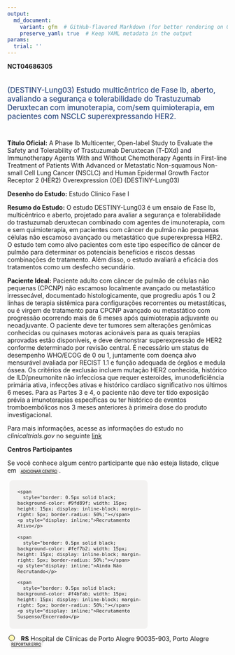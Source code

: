 ```yaml
---
output: 
  md_document:
    variant: gfm  # GitHub-flavored Markdown (for better rendering on GitHub)
    preserve_yaml: true  # Keep YAML metadata in the output
params:
  trial: ''
---
```


<script async src="https://scripts.simpleanalyticscdn.com/latest.js"></script>

**NCT04686305**

<div style="padding: 5px 5px 5px 0px; font-size: 1.20em; font-weight: 500; color: #2E4A7F; text-align: left; margin-bottom: 20px">

(DESTINY-Lung03) Estudo multicêntrico de Fase Ib, aberto, avaliando a
segurança e tolerabilidade do Trastuzumab Deruxtecan com imunoterapia,
com/sem quimioterapia, em pacientes com NSCLC superexpressando HER2.

</div>

**Título Oficial:** A Phase Ib Multicenter, Open-label Study to Evaluate
the Safety and Tolerability of Trastuzumab Deruxtecan (T-DXd) and
Immunotherapy Agents With and Without Chemotherapy Agents in First-line
Treatment of Patients With Advanced or Metastatic Non-squamous Non-small
Cell Lung Cancer (NSCLC) and Human Epidermal Growth Factor Receptor 2
(HER2) Overexpression (OE) (DESTINY-Lung03)

**Desenho do Estudo:** Estudo Clinico Fase I

**Resumo do Estudo:** O estudo DESTINY-Lung03 é um ensaio de Fase Ib,
multicêntrico e aberto, projetado para avaliar a segurança e
tolerabilidade do trastuzumab deruxtecan combinado com agentes de
imunoterapia, com e sem quimioterapia, em pacientes com câncer de pulmão
não pequenas células não escamoso avançado ou metastático que
superexpressa HER2. O estudo tem como alvo pacientes com este tipo
específico de câncer de pulmão para determinar os potenciais benefícios
e riscos dessas combinações de tratamento. Além disso, o estudo avaliará
a eficácia dos tratamentos como um desfecho secundário.

**Paciente Ideal:** Paciente adulto com câncer de pulmão de células não
pequenas (CPCNP) não escamoso localmente avançado ou metastático
irressecável, documentado histologicamente, que progrediu após 1 ou 2
linhas de terapia sistêmica para configurações recorrentes ou
metastáticas, ou é virgem de tratamento para CPCNP avançado ou
metastático com progressão ocorrendo mais de 6 meses após quimioterapia
adjuvante ou neoadjuvante. O paciente deve ter tumores sem alterações
genômicas conhecidas ou quinases motoras acionáveis para as quais
terapias aprovadas estão disponíveis, e deve demonstrar superexpressão
de HER2 conforme determinado por revisão central. É necessário um status
de desempenho WHO/ECOG de 0 ou 1, juntamente com doença alvo mensurável
avaliada por RECIST 1.1 e função adequada de órgãos e medula óssea. Os
critérios de exclusão incluem mutação HER2 conhecida, histórico de
ILD/pneumonite não infecciosa que requer esteroides, imunodeficiência
primária ativa, infecções ativas e histórico cardíaco significativo nos
últimos 6 meses. Para as Partes 3 e 4, o paciente não deve ter tido
exposição prévia a imunoterapias específicas ou ter histórico de eventos
tromboembólicos nos 3 meses anteriores à primeira dose do produto
investigacional.

Para mais informações, acesse as informações do estudo no
*clinicaltrials.gov* no seguinte
[link](https://clinicaltrials.gov/ct2/show/NCT04686305)

**Centros Participantes**

Se você conhece algum centro participante que não esteja listado, clique
em
<span style="color: #2E4A7F; margin-left: 2px; padding: 4px; background-color: #f3f2f1; border-radius: 8px; font-weight: 500; font-size: 0.6em"><a
href="https://cancertrialsbr.shinyapps.io/formsapp?study_nct_id=NCT04686305&amp;location_id=N%2FA&amp;location_full_name=N%2FA&amp;form_type=Adicionar%20Centro"
target="_blank">ADICIONAR CENTRO</a></span>.

<div style="margin-bottom: 8px; margin-left: 5px; padding: 8px; max-width: 300px; background-color: #f3f2f1; border-radius: 8px; font-size: 0.9em">

<div style="margin-left: 10px;">

    <span 
      style="border: 0.5px solid black; background-color: #9fd89f; width: 15px; height: 15px; display: inline-block; margin-right: 5px; border-radius: 50%;"></span>
    <p style="display: inline;">Recrutamento Ativo</p>

</div>

<div style="margin-left: 10px;">

    <span 
      style="border: 0.5px solid black; background-color: #fef7b2; width: 15px; height: 15px; display: inline-block; margin-right: 5px; border-radius: 50%;"></span>
    <p style="display: inline;">Ainda Não Recrutando</p>

</div>

<div style="margin-left: 10px;">

    <span 
      style="border: 0.5px solid black; background-color: #f4bfab; width: 15px; height: 15px; display: inline-block; margin-right: 5px; border-radius: 50%;"></span>
    <p style="display: inline;">Recrutamento Suspenso/Encerrado</p>

</div>

</div>

<div style="margin: 3px;">

<span style="border: 0.5px solid black; display: inline-block; width: 12px; height: 12px; border-radius: 50%; margin-right: 10px; padding-bottom: 0px; background-color: #fef7b2;"></span>
<b>RS</b> Hospital de Clínicas de Porto Alegre 90035-903, Porto Alegre
<span style="color: #2E4A7F; margin-left: 2px; padding: 4px; background-color: #f3f2f1; border-radius: 8px; font-weight: 500; font-size: 0.6em"><a
href="https://cancertrialsbr.shinyapps.io/formsapp?study_nct_id=NCT04686305&amp;location_id=RESEARCHSITEPORTOALEGRE90035903BRAZIL&amp;location_full_name=Hospital%20de%20Cl%C3%ADnicas%20de%20Porto%20Alegre%2C%2090035-903%2C%20Porto%20Alegre&amp;form_type=Reportar%20Erro"
target="_blank">REPORTAR ERRO</a></span>

</div>
